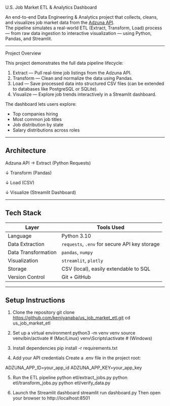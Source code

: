 U.S. Job Market ETL & Analytics Dashboard

An end-to-end Data Engineering & Analytics project that collects, cleans, and visualizes job market data from the [Adzuna API](https://developer.adzuna.com/).  
The pipeline simulates a real-world ETL (Extract, Transform, Load) process — from raw data ingestion to interactive visualization — using Python, Pandas, and Streamlit.

---

Project Overview

This project demonstrates the full data pipeline lifecycle:

1. Extract — Pull real-time job listings from the Adzuna API.
2. Transform — Clean and normalize the data using Pandas.
3. Load — Save processed data into structured CSV files (can be extended to databases like PostgreSQL or SQLite).
4. Visualize — Explore job trends interactively in a Streamlit dashboard.

The dashboard lets users explore:
- Top companies hiring  
- Most common job titles  
- Job distribution by state  
- Salary distributions across roles  

---

## Architecture

Adzuna API → Extract (Python Requests)

↓
Transform (Pandas)

↓
Load (CSV)

↓
Visualize (Streamlit Dashboard)

---

## Tech Stack

| Layer | Tools Used |
|-------|-------------|
| Language | Python 3.10 |
| Data Extraction | `requests`, `.env` for secure API key storage |
| Data Transformation | `pandas`, `numpy` |
| Visualization | `streamlit`, `plotly` |
| Storage | CSV (local), easily extendable to SQL |
| Version Control | Git + GitHub |

---

## Setup Instructions

1. Clone the repository
git clone https://github.com/kenjiyanaba/us_job_market_etl.git
cd us_job_market_etl

3. Set up a virtual environment
python3 -m venv venv
source venv/bin/activate   # (Mac/Linux)
venv\Scripts\activate      # (Windows)

4. Install dependencies
pip install -r requirements.txt

5. Add your API credentials
Create a .env file in the project root:

ADZUNA_APP_ID=your_app_id
ADZUNA_APP_KEY=your_app_key

5. Run the ETL pipeline
python etl/extract_jobs.py
python etl/transform_jobs.py
python etl/verify_data.py

6. Launch the Streamlit dashboard
streamlit run dashboard.py
Then open your browser to http://localhost:8501
